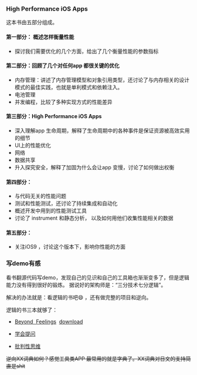 


### High Performance iOS Apps
这本书由五部分组成。

#### 第一部分： 概述怎样衡量性能
*  探讨我们需要优化的几个方面，给出了几个衡量性能的参数指标

#### 第二部分：回顾了几个对任何app 都很关键的优化
* 内存管理：讲述了内存管理模型和对象引用类型，还讨论了与内存相关的设计模式的最佳实践，也就是单利模式和依赖注入。
* 电池管理
* 并发编程，比较了多种实现方式的性能差异

#### 第三部分：High Performance iOS Apps
* 深入理解app 生命周期，解释了生命周期中的各种事件是保证资源被高效实用的细节
* UI上的性能优化
* 网络
* 数据共享
* 升入探究安全，解释了加固为什么会让app 变慢，讨论了如何做出权衡

#### 第四部分：
* 与代码无关的性能问题
* 测试和性能测试，还讨论了持续集成和自动化
* 概述开发中用到的性能测试工具
* 讨论了 instrument 和静态分析， 以及如何用他们收集性能相关的数据
#### 第五部分：
* 关注iOS9 ，讨论这个版本下，影响你性能的方面


### 写demo有感

看书翻源代码写demo，发现自己的见识和自己的工具箱也渐渐变多了，但是逻辑能力没有得到很好的锻炼。
据说好的架构师是：“三分技术七分逻辑”。

解决的办法就是：看逻辑的书吧😄 ，还有做完整的项目和逆向。

逻辑的书三本就够了：

- [Beyond  Feelings](https://book.douban.com/subject/1863497/)  [download](http://www.kwcps.k12.va.us.schools.bz/userfiles/270/Classes/4893/VR%20Ruggiero%20-%20Beyond%20Feelings%209th%20edition.pdf)

- [学会提问](https://book.douban.com/subject/1504957/) 

- [批判性思维](https://book.douban.com/subject/7057936/) 



~~逆向XX词典如何？感觉工具类APP 最常用的就是字典了。XX词典对日文的支持简直是shit~~

